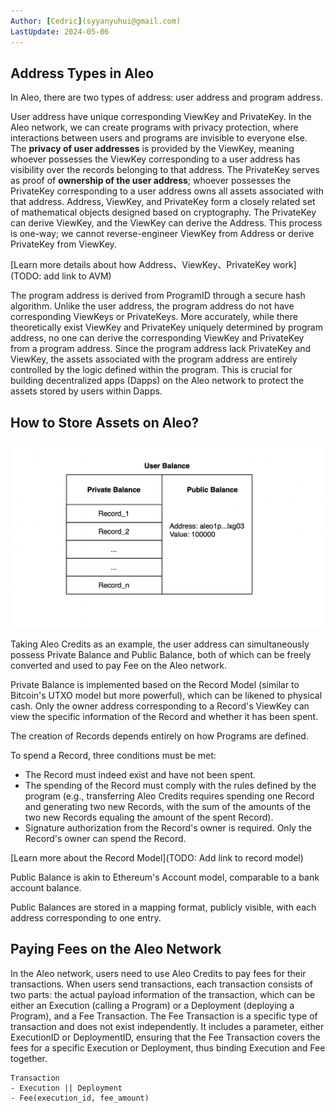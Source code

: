 ```yaml
---
Author: [Cedric](syyanyuhui@gmail.com)
LastUpdate: 2024-05-06 
---
```


## Address Types in Aleo

In Aleo, there are two types of address: user address and program address.

User address have unique corresponding ViewKey and PrivateKey. In the Aleo network, we can create programs with privacy protection, where interactions between users and programs are invisible to everyone else. The **privacy of user addresses** is provided by the ViewKey, meaning whoever possesses the ViewKey corresponding to a user address has visibility over the records belonging to that address. The PrivateKey serves as proof of **ownership of the user address**; whoever possesses the PrivateKey corresponding to a user address owns all assets associated with that address. Address, ViewKey, and PrivateKey form a closely related set of mathematical objects designed based on cryptography. The PrivateKey can derive ViewKey, and the ViewKey can derive the Address. This process is one-way; we cannot reverse-engineer ViewKey from Address or derive PrivateKey from ViewKey.

[Learn more details about how Address、ViewKey、PrivateKey work](TODO: add link to AVM)

The program address is derived from ProgramID through a secure hash algorithm. Unlike the user address, the program address do not have corresponding ViewKeys or PrivateKeys. More accurately, while there theoretically exist ViewKey and PrivateKey uniquely determined by program address, no one can derive the corresponding ViewKey and PrivateKey from a program address. Since the program address lack PrivateKey and ViewKey, the assets associated with the program address are entirely controlled by the logic defined within the program. This is crucial for building decentralized apps (Dapps) on the Aleo network to protect the assets stored by users within Dapps.

## How to Store Assets on Aleo?

![user_balance](./images/user_balance.png)

Taking Aleo Credits as an example, the user address can simultaneously possess Private Balance and Public Balance, both of which can be freely converted and used to pay Fee on the Aleo network.

Private Balance is implemented based on the Record Model (similar to Bitcoin's UTXO model but more powerful), which can be likened to physical cash. Only the owner address corresponding to a Record's ViewKey can view the specific information of the Record and whether it has been spent.

The creation of Records depends entirely on how Programs are defined.

To spend a Record, three conditions must be met:

- The Record must indeed exist and have not been spent.
- The spending of the Record must comply with the rules defined by the program (e.g., transferring Aleo Credits requires spending one Record and generating two new Records, with the sum of the amounts of the two new Records equaling the amount of the spent Record).
- Signature authorization from the Record's owner is required. Only the Record's owner can spend the Record.

[Learn more about the Record Model](TODO: Add link to record model)

Public Balance is akin to Ethereum's Account model, comparable to a bank account balance.

Public Balances are stored in a mapping format, publicly visible, with each address corresponding to one entry.



## Paying Fees on the Aleo Network

In the Aleo network, users need to use Aleo Credits to pay fees for their transactions. When users send transactions, each transaction consists of two parts: the actual payload information of the transaction, which can be either an Execution (calling a Program) or a Deployment (deploying a Program), and a Fee Transaction. The Fee Transaction is a specific type of transaction and does not exist independently. It includes a parameter, either ExecutionID or DeploymentID, ensuring that the Fee Transaction covers the fees for a specific Execution or Deployment, thus binding Execution and Fee together.

```plaintext
Transaction
- Execution || Deployment
- Fee(execution_id, fee_amount)
```
